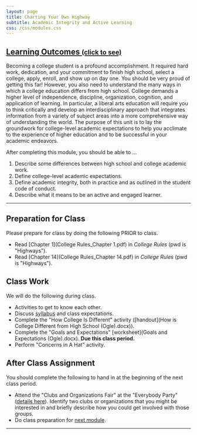 ```yaml
---
layout: page
title: Charting Your Own Highway
subtitle: Academic Integrity and Active Learning
css: /css/modules.css
---
```


<div class="panel-group-ILOs">
  <div class="panel panel-default">
    <div class="panel-heading">
      <h2 class="panel-title">
        <a data-toggle="collapse" href="#ILOs">Learning Outcomes <small>(click to see)</small></a>
      </h2>
    </div>
    <div id="ILOs" class="panel-collapse collapse">
      <div class="panel-body">
<p>Becoming a college student is a profound accomplishment. It required hard work, dedication, and your commitment to finish high school, select a college, apply, enroll, and show up on day one. You should be very proud of getting this far! However, you also need to understand the many ways in which a college education differs from high school. College demands a higher level of independence, discipline, organization, cognition, and application of learning. In particular, a liberal arts education will require you to think critically and develop an interdisciplinary approach that integrates information from a variety of subject areas into a more comprehensive way of understanding the world. The purpose of this unit is to lay the groundwork for college-level academic expectations to help you acclimate to the experience of higher education and to be successful in your academic endeavors.</p>

<p>After completing this module, you should be able to ...</p>

<ol>
  <li>Describe some differences between high school and college academic work.</li>
  <li>Define college-level academic expectations.</li>
  <li>Define academic integrity, both in practice and as outlined in the student code of conduct.</li>
  <li>Describe what it means to be an active and engaged learner.</li>
</ol>
      </div>
    </div>
  </div>
</div>

----

## Preparation for Class

Please prepare for class by doing the following PRIOR to class.

* Read [Chapter 1](College Rules_Chapter 1.pdf) in *College Rules* (pwd is "Highways").
* Read [Chapter 14](College Rules_Chapter 14.pdf) in *College Rules* (pwd is "Highways").

## Class Work

We will do the following during class.

* Activities to get to know each other.
* Discuss [syllabus](../../Syllabus-Current) and class expectations.
* Complete the "How College Is Different" activity ([handout](How is College Different from High School (Ogle).docx)).
* Complete the "Goals and Expectations" [worksheet](Goals and Expectations (Ogle).docx). **Due this class period.**
* Perform "Concerns in A Hat" activity.

## After Class Assignment

You should complete the following to hand in at the beginning of the next class period.

* Attend the "Clubs and Organizations Fair" at the "Everybody Party" ([details here](https://www.northland.edu/event/everybody-party/)). Identify two clubs or organizations that you might be interested in and briefly describe how you could get involved with those groups.
* Do class preparation for [next module](GetInvolved).

----
